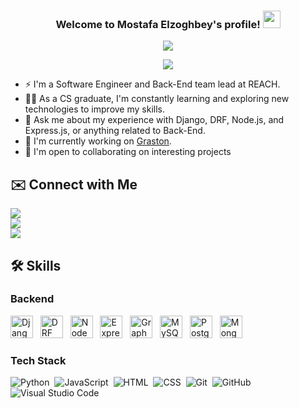 
<h3 align="center">
  Welcome to Mostafa Elzoghbey's profile!
  <img src="https://media.giphy.com/media/hvRJCLFzcasrR4ia7z/giphy.gif" width="28">
</h3>

<!-- Typing SVG by DenverCoder1 - https://github.com/DenverCoder1/readme-typing-svg -->
<p align="center">
  <a href="https://github.com/DenverCoder1/readme-typing-svg"><img src="https://readme-typing-svg.herokuapp.com/?lines=Back-End%20developer;Always%20learning%20new%20things&font=Fira%20Code&center=true&width=440&height=45&color=#36BCF7FF&vCenter=true&size=22"></a>
</p> 
<p align="center">
  <a href="https://github.com/DenverCoder1/readme-typing-svg"><img src="https://readme-typing-svg.herokuapp.com/?lines=Always%20learning%20new%20things;Back-End%20developer;&font=Fira%20Code&center=true&width=440&height=45&color=#36BCF7FF&vCenter=true&size=22"></a>
</p> 

- ⚡ I'm a Software Engineer and Back-End team lead at REACH.
- 👨‍💻 As a CS graduate, I'm constantly learning and exploring new technologies to improve my skills.
- 💬 Ask me about my experience with Django, DRF, Node.js, and Express.js, or anything related to Back-End.
- 🚀 I'm currently working on [Graston](https://github.com/REACH-dealing/Graston-Backend).
- 🤝 I'm open to collaborating on interesting projects


## ✉️ Connect with Me

<a href="https://linkedin.com/in/mostafa-elzoghbey-9948b1289/" target="_blank"><img src="https://img.shields.io/badge/-Mostafa%20Elzoghbey-0077B5?style=for-the-badge&logo=Linkedin&logoColor=white"/></a>     
<a href="https://t.me/Mostafa_elzoghbey" target="_blank"><img src="https://img.shields.io/badge/-Mostafa%20Elzoghbey-0077B5?style=for-the-badge&logo=Telegram&logoColor=white"/></a>        
<a href="mailto:mostafaelzoghbeywork1@gmail.com" target="_blank"><img src="https://img.shields.io/badge/-Mostafa%20Elzoghbey-0077B5?style=for-the-badge&logo=Gmail&logoColor=white"/></a>         

## 🛠 Skills   

### Backend

<p align="left">
    <img
        src="https://raw.githubusercontent.com/danielcranney/readme-generator/main/public/icons/skills/django.svg"
        width="36"
        height="36"
        alt="Django"
        title="Django"
    />
    &nbsp;
    <img
        src="https://static.djangoproject.com/img/logos/django-logo-negative.svg"
        width="36"
        height="36"
        alt="DRF"
        title="DRF"
    />
    &nbsp;
    <img
        src="https://raw.githubusercontent.com/danielcranney/readme-generator/main/public/icons/skills/nodejs-colored.svg"
        width="36"
        height="36"
        alt="NodeJS"
        title="NodeJS"
    />
    &nbsp;
    <img
        src="https://raw.githubusercontent.com/danielcranney/readme-generator/main/public/icons/skills/express-colored-dark.svg"
        width="36"
        height="36"
        alt="Express"
        title="Express"
    />
    &nbsp;
    <img
        src="https://raw.githubusercontent.com/danielcranney/readme-generator/main/public/icons/skills/graphql-colored.svg"
        width="36"
        height="36"
        alt="GraphQL"
        title="GraphQL"
    />
    &nbsp;
    <img
        src="https://raw.githubusercontent.com/danielcranney/readme-generator/main/public/icons/skills/mysql-colored.svg"
        width="36"
        height="36"
        alt="MySQL"
        title="MySQL"
    />
    &nbsp;
    <img
        src="https://raw.githubusercontent.com/danielcranney/readme-generator/main/public/icons/skills/postgresql-colored.svg"
        width="36"
        height="36"
        alt="PostgreSQL"
        title="PostgreSQL"
    />
    &nbsp;
    <img
        src="https://raw.githubusercontent.com/danielcranney/readme-generator/main/public/icons/skills/mongodb-colored.svg"
        width="36"
        height="36"
        alt="MongoDB"
        title="MongoDB"
    />
    &nbsp;
    
</p>

### Tech Stack
![Python](https://img.shields.io/badge/-Python%20-05122A?style=flat&logo=python)&nbsp;
![JavaScript](https://img.shields.io/badge/-JavaScript-05122A?style=flat&logo=javascript)&nbsp;
![HTML](https://img.shields.io/badge/-HTML-05122A?style=flat&logo=HTML5)&nbsp;
![CSS](https://img.shields.io/badge/-CSS-05122A?style=flat&logo=CSS3&logoColor=1572B6)&nbsp;
![Git](https://img.shields.io/badge/-Git-05122A?style=flat&logo=git)&nbsp;
![GitHub](https://img.shields.io/badge/-GitHub-05122A?style=flat&logo=github)&nbsp;
![Visual Studio Code](https://img.shields.io/badge/-Visual%20Studio%20Code-05122A?style=flat&logo=visual-studio-code&logoColor=007ACC)&nbsp;






